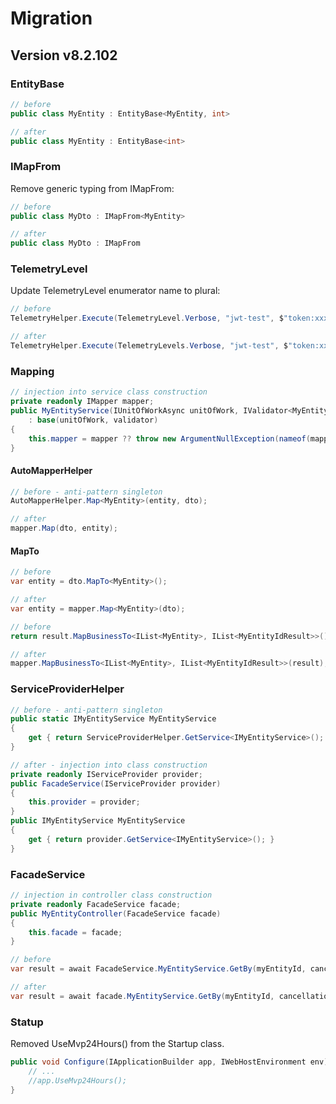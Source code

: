 # Migration
## Version v8.2.102
### EntityBase
```csharp
// before
public class MyEntity : EntityBase<MyEntity, int>

// after
public class MyEntity : EntityBase<int>
```

### IMapFrom
Remove generic typing from IMapFrom<T>:
```csharp
// before
public class MyDto : IMapFrom<MyEntity>

// after
public class MyDto : IMapFrom
```

### TelemetryLevel
Update TelemetryLevel enumerator name to plural:
```csharp
// before
TelemetryHelper.Execute(TelemetryLevel.Verbose, "jwt-test", $"token:xxx");

// after
TelemetryHelper.Execute(TelemetryLevels.Verbose, "jwt-test", $"token:xxx");
```

### Mapping
```csharp
// injection into service class construction
private readonly IMapper mapper;
public MyEntityService(IUnitOfWorkAsync unitOfWork, IValidator<MyEntity> validator, IMapper mapper)
	: base(unitOfWork, validator)
{
	this.mapper = mapper ?? throw new ArgumentNullException(nameof(mapper));
}
```

#### AutoMapperHelper
```csharp
// before - anti-pattern singleton
AutoMapperHelper.Map<MyEntity>(entity, dto);

// after
mapper.Map(dto, entity);
```

#### MapTo
```csharp
// before
var entity = dto.MapTo<MyEntity>();

// after
var entity = mapper.Map<MyEntity>(dto);
```

```csharp
// before
return result.MapBusinessTo<IList<MyEntity>, IList<MyEntityIdResult>>();

// after
mapper.MapBusinessTo<IList<MyEntity>, IList<MyEntityIdResult>>(result);
```

### ServiceProviderHelper
```csharp
// before - anti-pattern singleton
public static IMyEntityService MyEntityService
{
	get { return ServiceProviderHelper.GetService<IMyEntityService>(); }
}

// after - injection into class construction
private readonly IServiceProvider provider;
public FacadeService(IServiceProvider provider)
{
	this.provider = provider;
}
public IMyEntityService MyEntityService
{
	get { return provider.GetService<IMyEntityService>(); }
}
```

### FacadeService
```csharp
// injection in controller class construction
private readonly FacadeService facade;
public MyEntityController(FacadeService facade)
{
	this.facade = facade;
}
```

```csharp
// before
var result = await FacadeService.MyEntityService.GetBy(myEntityId, cancellationToken: cancellationToken);

// after
var result = await facade.MyEntityService.GetBy(myEntityId, cancellationToken: cancellationToken);
```

### Statup
Removed UseMvp24Hours() from the Startup class.
```csharp
public void Configure(IApplicationBuilder app, IWebHostEnvironment env) {
	// ...
	//app.UseMvp24Hours();
}
```